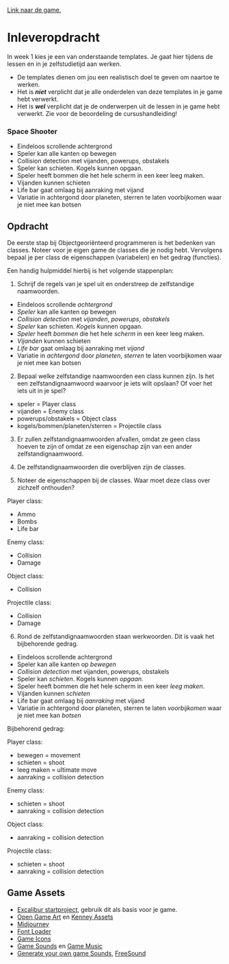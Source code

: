 [Link naar de game.](http://curleyds.github.io/PRG04-2022-2023)

# Inleveropdracht

In week 1 kies je een van onderstaande templates. Je gaat hier tijdens de lessen en in je zelfstudietijd aan werken. 

- De templates dienen om jou een realistisch doel te geven om naartoe te werken.
- Het is ***niet*** verplicht dat je alle onderdelen van deze templates in je game hebt verwerkt.
- Het is ***wel*** verplicht dat je de onderwerpen uit de lessen in je game hebt verwerkt. Zie voor de beoordeling de cursushandleiding!

### Space Shooter
- Eindeloos scrollende achtergrond
- Speler kan alle kanten op bewegen
- Collision detection met vijanden, powerups, obstakels
- Speler kan schieten. Kogels kunnen opgaan.
- Speler heeft bommen die het hele scherm in een keer leeg maken.
- Vijanden kunnen schieten
- Life bar gaat omlaag bij aanraking met vijand
- Variatie in achtergond door planeten, sterren te laten voorbijkomen waar je niet mee kan botsen

## Opdracht 

De eerste stap bij Objectgeoriënteerd programmeren is het bedenken van classes. Noteer voor je eigen 
game de classes die je nodig hebt. Vervolgens bepaal je per class de eigenschappen (variabelen) en het gedrag (functies).

Een handig hulpmiddel hierbij is het volgende stappenplan:
1. Schrijf de regels van je spel uit en onderstreep de zelfstandige naamwoorden.

- Eindeloos scrollende *achtergrond*
- *Speler* kan alle kanten op bewegen
- *Collision detection* met *vijanden*, *powerups*, *obstakels*
- *Speler* kan schieten. *Kogels* kunnen opgaan.
- *Speler* heeft *bommen* die het hele *scherm* in een keer leeg maken.
- *Vijanden* kunnen schieten
- *Life bar* gaat omlaag bij aanraking met *vijand*
- Variatie in *achtergond* door *planeten*, *sterren* te laten voorbijkomen waar je niet mee kan botsen

2. Bepaal welke zelfstandige naamwoorden een class kunnen zijn. Is het een zelfstandignaamwoord waarvoor je iets wilt opslaan? Of voer het iets uit in je spel?

- speler = Player class
- vijanden = Enemy class
- powerups/obstakels = Object class
- kogels/bommen/planeten/sterren = Projectile class

3. Er zullen zelfstandignaamwoorden afvallen, omdat ze geen class hoeven te zijn of omdat ze een eigenschap zijn van een ander zelfstandignaamwoord.

4. De zelfstandignaamwoorden die overblijven zijn de classes.

5. Noteer de eigenschappen bij de classes. Waar moet deze class over zichzelf onthouden?

Player class:
- Ammo
- Bombs
- Life bar

Enemy class:
- Collision
- Damage

Object class:
- Collision

Projectile class:
- Collision
- Damage

6. Rond de zelfstandignaamwoorden staan werkwoorden. Dit is vaak het bijbehorende gedrag.

- Eindeloos scrollende achtergrond
- Speler kan alle kanten op *bewegen*
- *Collision detection* met vijanden, powerups, obstakels
- Speler kan *schieten*. Kogels kunnen *opgaan*.
- Speler heeft bommen die het hele scherm in een keer *leeg maken*.
- Vijanden kunnen *schieten*
- Life bar gaat omlaag bij *aanraking* met vijand
- Variatie in achtergond door planeten, sterren te laten *voorbijkomen* waar je niet mee kan *botsen*

Bijbehorend gedrag:

Player class:
- bewegen = movement
- schieten = shoot
- leeg maken = ultimate move
- aanraking = collision detection

Enemy class:
- schieten = shoot
- aanraking = collision detection

Object class:
- aanraking = collision detection

Projectile class:
- schieten = shoot
- aanraking = collision detection

## Game Assets

- [Excalibur startproject](https://github.com/HR-CMGT/prg4-startproject-2023), gebruik dit als basis voor je game.
- [Open Game Art](https://opengameart.org) en [Kenney Assets](https://www.kenney.nl/assets)
- [Midjourney](https://enchanting-trader-463.notion.site/Midjourney-AI-Guide-41eca43809dd4d8fa676e648436fc29c)
- [Font Loader](https://fontfaceobserver.com)
- [Game Icons](https://game-icons.net)
- [Game Sounds](https://www.zapsplat.com) en [Game Music](https://www.bensound.com)
- [Generate your own game Sounds](https://sfxr.me), [FreeSound](https://freesound.org)
